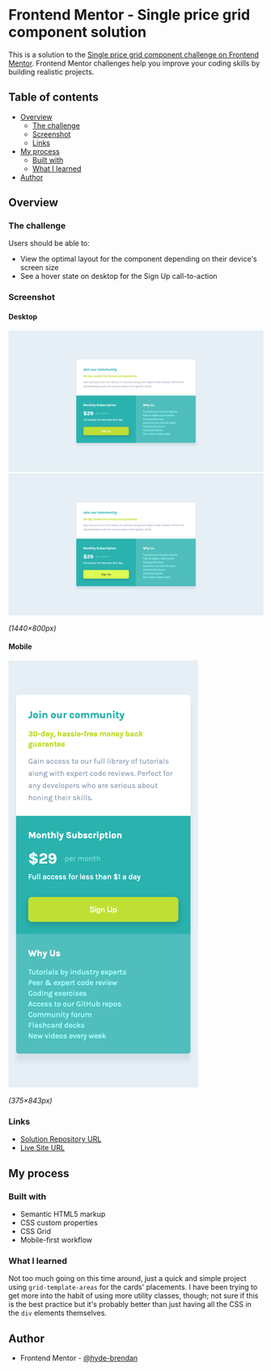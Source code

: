 # Frontend Mentor - Single price grid component solution

This is a solution to the [Single price grid component challenge on Frontend Mentor](https://www.frontendmentor.io/challenges/single-price-grid-component-5ce41129d0ff452fec5abbbc). Frontend Mentor challenges help you improve your coding skills by building realistic projects. 

## Table of contents

- [Overview](#overview)
  - [The challenge](#the-challenge)
  - [Screenshot](#screenshot)
  - [Links](#links)
- [My process](#my-process)
  - [Built with](#built-with)
  - [What I learned](#what-i-learned)
- [Author](#author)

## Overview

### The challenge

Users should be able to:

- View the optimal layout for the component depending on their device's screen size
- See a hover state on desktop for the Sign Up call-to-action

### Screenshot

#### Desktop
![Desktop solution](screenshots/solution-desktop.png)
![Desktop solution (active state)](screenshots/solution-active.png)

_(1440×800px)_

#### Mobile
![Mobile solution](screenshots/solution-mobile.png)

_(375×843px)_

### Links

- [Solution Repository URL](https://github.com/hyde-brendan/hyde-brendan.github.io/tree/main/frontend-mentor/single-price-grid-component)
- [Live Site URL](https://hyde-brendan.github.io/frontend-mentor/single-price-grid-component/index)

## My process

### Built with

- Semantic HTML5 markup
- CSS custom properties
- CSS Grid
- Mobile-first workflow

### What I learned

Not too much going on this time around, just a quick and simple project using `grid-template-areas` for the cards' placements. I have been trying to get more into the habit of using more utility classes, though; not sure if this is the best practice but it's probably better than just having all the CSS in the `div` elements themselves.

## Author

- Frontend Mentor - [@hyde-brendan](https://www.frontendmentor.io/profile/hyde-brendan)
